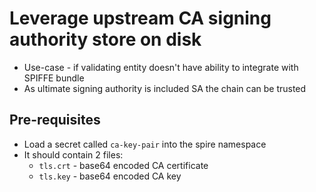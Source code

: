 # Leverage upstream CA signing authority store on disk

* Use-case - if validating entity doesn't have ability to integrate with SPIFFE bundle
* As ultimate signing authority is included SA the chain can be trusted

## Pre-requisites
* Load a secret called `ca-key-pair` into the spire namespace
* It should contain 2 files:
    * `tls.crt` - base64 encoded CA certificate
    * `tls.key` - base64 encoded CA key
